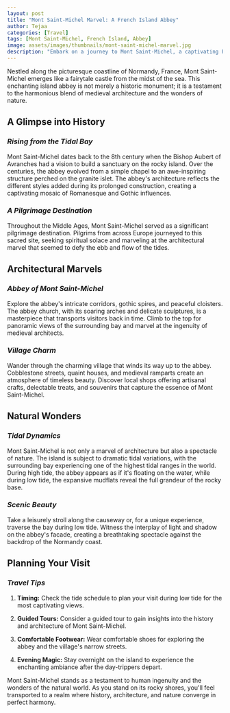 ```yaml
---
layout: post
title: "Mont Saint-Michel Marvel: A French Island Abbey"
author: Tejaa
categories: [Travel]
tags: [Mont Saint-Michel, French Island, Abbey]
image: assets/images/thumbnails/mont-saint-michel-marvel.jpg
description: "Embark on a journey to Mont Saint-Michel, a captivating French island abbey that weaves together history, architecture, and natural beauty."
---
```


Nestled along the picturesque coastline of Normandy, France, Mont Saint-Michel emerges like a fairytale castle from the midst of the sea. This enchanting island abbey is not merely a historic monument; it is a testament to the harmonious blend of medieval architecture and the wonders of nature.

## **A Glimpse into History**

### *Rising from the Tidal Bay*

Mont Saint-Michel dates back to the 8th century when the Bishop Aubert of Avranches had a vision to build a sanctuary on the rocky island. Over the centuries, the abbey evolved from a simple chapel to an awe-inspiring structure perched on the granite islet. The abbey's architecture reflects the different styles added during its prolonged construction, creating a captivating mosaic of Romanesque and Gothic influences.

### *A Pilgrimage Destination*

Throughout the Middle Ages, Mont Saint-Michel served as a significant pilgrimage destination. Pilgrims from across Europe journeyed to this sacred site, seeking spiritual solace and marveling at the architectural marvel that seemed to defy the ebb and flow of the tides.

## **Architectural Marvels**

### *Abbey of Mont Saint-Michel*

Explore the abbey's intricate corridors, gothic spires, and peaceful cloisters. The abbey church, with its soaring arches and delicate sculptures, is a masterpiece that transports visitors back in time. Climb to the top for panoramic views of the surrounding bay and marvel at the ingenuity of medieval architects.

### *Village Charm*

Wander through the charming village that winds its way up to the abbey. Cobblestone streets, quaint houses, and medieval ramparts create an atmosphere of timeless beauty. Discover local shops offering artisanal crafts, delectable treats, and souvenirs that capture the essence of Mont Saint-Michel.

## **Natural Wonders**

### *Tidal Dynamics*

Mont Saint-Michel is not only a marvel of architecture but also a spectacle of nature. The island is subject to dramatic tidal variations, with the surrounding bay experiencing one of the highest tidal ranges in the world. During high tide, the abbey appears as if it's floating on the water, while during low tide, the expansive mudflats reveal the full grandeur of the rocky base.

### *Scenic Beauty*

Take a leisurely stroll along the causeway or, for a unique experience, traverse the bay during low tide. Witness the interplay of light and shadow on the abbey's facade, creating a breathtaking spectacle against the backdrop of the Normandy coast.

## **Planning Your Visit**

### *Travel Tips*

1. **Timing:** Check the tide schedule to plan your visit during low tide for the most captivating views.

2. **Guided Tours:** Consider a guided tour to gain insights into the history and architecture of Mont Saint-Michel.

3. **Comfortable Footwear:** Wear comfortable shoes for exploring the abbey and the village's narrow streets.

4. **Evening Magic:** Stay overnight on the island to experience the enchanting ambiance after the day-trippers depart.

Mont Saint-Michel stands as a testament to human ingenuity and the wonders of the natural world. As you stand on its rocky shores, you'll feel transported to a realm where history, architecture, and nature converge in perfect harmony.
